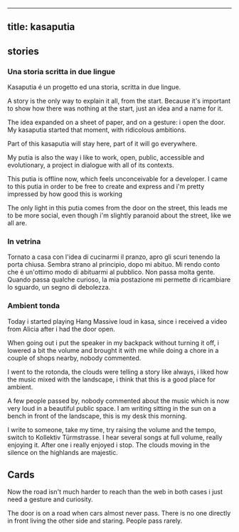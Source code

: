 ----
title: kasaputia
----

## stories

### Una storia scritta in due lingue

Kasaputia é un progetto ed una storia, scritta in due lingue.

A story is the only way to explain it all, from the start. Because
it's important to show how there was nothing at the start, just an
idea and a name for it.

The idea expanded on a sheet of paper, and on a gesture: i open the
door. My kasaputia started that moment, with ridicolous ambitions.

Part of this kasaputia will stay here, part of it will go everywhere.

My putia is also the way i like to work, open, public, accessible and
evolutionary, a project in dialogue with all of its contexts.

This putia is offline now, which feels unconceivable for a developer.
I came to this putia in order to be free to create and express
and i'm pretty impressed by how good this is working

The only light in this putia comes from the door on the street, this
leads me to be more social, even though i'm slightly paranoid about
the street, like we all are.

### In vetrina

Tornato a casa con l'idea di cucinarmi il pranzo, apro gli scuri
tenendo la porta chiusa. Sembra strano al principio, dopo mi
abituo. Mi rendo conto che é un'ottimo modo di abituarmi al
pubblico. Non passa molta gente. Quando passa qualche curioso, la mia
postazione mi permette di ricambiare lo sguardo, un segno di
debolezza.

### Ambient tonda

Today i started playing Hang Massive loud in kasa, since i received a
video from Alicia after i had the door open.

When going out i put the speaker in my backpack without turning it
off, i lowered a bit the volume and brought it with me while doing a
chore in a couple of shops nearby, nobody commented.

I went to the rotonda, the clouds were telling a story like always, i
liked how the music mixed with the landscape, i think that this is a
good place for ambient.

A few people passed by, nobody commented about the music which is now
very loud in a beautiful public space. I am writing sitting in the sun
on a bench in front of the landscape, this is my desk this morning.

I write to someone, take my time, try raising the volume and the
tempo, switch to Kollektiv Türmstrasse. I hear several songs at full
volume, really enjoying it. After one i really enjoyed i stop. The
clouds moving in the silence on the highlands are majestic.

## Cards

Now the road isn't much harder to reach than the web in both cases i
just need a gesture and curiosity.

The door is on a road when cars almost never pass. There is no one
directly in front living the other side and staring. People pass
rarely.

